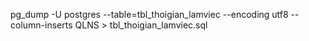 pg_dump -U postgres --table=tbl_thoigian_lamviec --encoding utf8 --column-inserts QLNS > tbl_thoigian_lamviec.sql